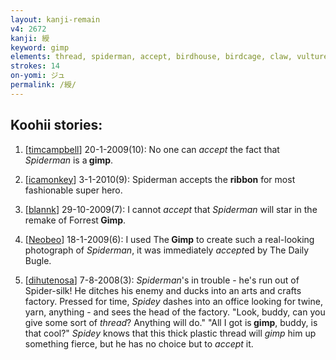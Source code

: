 ```yaml
---
layout: kanji-remain
v4: 2672
kanji: 綬
keyword: gimp
elements: thread, spiderman, accept, birdhouse, birdcage, claw, vulture, crown, crotch
strokes: 14
on-yomi: ジュ
permalink: /綬/
---
```


## Koohii stories: 

1) [<a href="http://kanji.koohii.com/profile/timcampbell">timcampbell</a>] 20-1-2009(10): No one can <em>accept</em> the fact that <em>Spiderman</em> is a<strong> gimp</strong>.

2) [<a href="http://kanji.koohii.com/profile/icamonkey">icamonkey</a>] 3-1-2010(9): Spiderman accepts the <strong>ribbon</strong> for most fashionable super hero.

3) [<a href="http://kanji.koohii.com/profile/blannk">blannk</a>] 29-10-2009(7): I cannot <em>accept</em> that <em>Spiderman</em> will star in the remake of Forrest<strong> Gimp</strong>.

4) [<a href="http://kanji.koohii.com/profile/Neobeo">Neobeo</a>] 18-1-2009(6): I used The<strong> Gimp</strong> to create such a real-looking photograph of <em>Spiderman</em>, it was immediately <em>accept</em>ed by The Daily Bugle.

5) [<a href="http://kanji.koohii.com/profile/dihutenosa">dihutenosa</a>] 7-8-2008(3): <em>Spiderman</em>&#039;s in trouble - he&#039;s run out of Spider-silk! He ditches his enemy and ducks into an arts and crafts factory. Pressed for time, <em>Spidey</em> dashes into an office looking for twine, yarn, anything - and sees the head of the factory. &quot;Look, buddy, can you give some sort of <em>thread</em>? Anything will do.&quot; &quot;All I got is<strong> gimp</strong>, buddy, is that cool?&quot; <em>Spidey</em> knows that this thick plastic thread will <em>gimp</em> him up something fierce, but he has no choice but to <em>accept</em> it.

